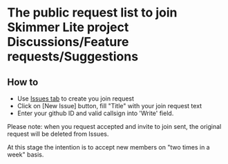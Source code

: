 # The public request list to join Skimmer Lite project Discussions/Feature requests/Suggestions

## How to
- Use <a href=https://github.com/SkimmerDev/AddMe/issues>Issues tab</a> to create you join request  
- Click on [New Issue] button, fill "Title" with your join request text
- Enter your github ID and valid callsign into 'Write' field.


Please note: when you request accepted and invite to join sent, the original request will be deleted from Issues.

At this stage the intention is to accept new members on "two times in a week" basis.
